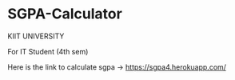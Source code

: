 # SGPA-Calculator
KIIT UNIVERSITY 


For IT Student (4th sem)


Here is the link to calculate sgpa -> https://sgpa4.herokuapp.com/
